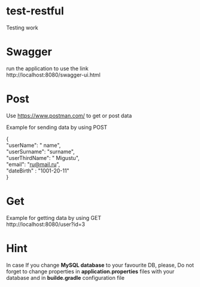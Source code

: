 # test-restful
Testing work

# Swagger
run the application to use the link <br />
http://localhost:8080/swagger-ui.html<br /> 

# Post
Use https://www.postman.com/ to get or post data

Example for sending data by using POST

{<br /> 
    "userName": " name",<br /> 
    "userSurname": "surname",<br /> 
    "userThirdName": " Migustu",<br /> 
    "email": "ru@mail.ru",<br /> 
    "dateBirth" : "1001-20-11"<br /> 
}<br /> 

# Get
Example for getting data by using GET<br />
http://localhost:8080/user?id=3

# Hint
In case If you change **MySQL database** to your favourite DB, please, Do not forget to change properties in **application.properties** files with your database and in **builde.gradle** configuration file

